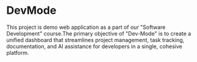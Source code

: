 # DevMode
This project is demo web application as a part of our "Software Development" course.The primary objective of "Dev-Mode" is to create a unified dashboard that streamlines project management, task tracking, documentation, and AI assistance for developers in a single, cohesive platform.
